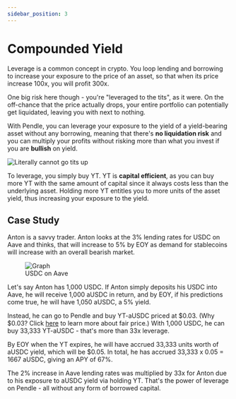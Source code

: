 ```yaml
---
sidebar_position: 3
---
```


# Compounded Yield

Leverage is a common concept in crypto. You loop lending and borrowing to increase your exposure to the price of an asset, so that when its price increase 100x, you will profit 300x.

One big risk here though - you're "leveraged to the tits", as it were. On the off-chance that the price actually drops, your entire portfolio can potentially get liquidated, leaving you with next to nothing.

With Pendle, you can leverage your exposure to the yield of a yield-bearing asset without any borrowing, meaning that there's **no liquidation risk** and you can multiply your profits without risking more than what you invest if you are **bullish** on yield.

![Literally cannot go tits up](/img/pendle-guide/literally.png)

To leverage, you simply buy YT. YT is **capital efficient**, as you can buy more YT with the same amount of capital since it always costs less than the underlying asset. Holding more YT entitles you to more units of the asset yield, thus increasing your exposure to the yield.

## Case Study

Anton is a savvy trader. Anton looks at the 3% lending rates for USDC on Aave and thinks, that will increase to 5% by EOY as demand for stablecoins will increase with an overall bearish market.

<figure>
  <img src="/img/pendle-guide/case-study-5.png" alt="Graph" />
  <figcaption>USDC on Aave</figcaption>
</figure>

Let's say Anton has 1,000 USDC. If Anton simply deposits his USDC into Aave, he will receive 1,000 aUSDC in return, and by EOY, if his predictions come true, he will have 1,050 aUSDC, a 5% yield.

Instead, he can go to Pendle and buy YT-aUSDC priced at $0.03. (Why $0.03? Click [here](../../dive-deeper/implied-yield.md) to learn more about fair price.) With 1,000 USDC, he can buy 33,333 YT-aUSDC - that's more than 33x leverage.

By EOY when the YT expires, he will have accrued 33,333 units worth of aUSDC yield, which will be $0.05. In total, he has accrued 33,333 x 0.05 = 1667 aUSDC, giving an APY of 67%.

The 2% increase in Aave lending rates was multiplied by 33x for Anton due to his exposure to aUSDC yield via holding YT. That's the power of leverage on Pendle - all without any form of borrowed capital.